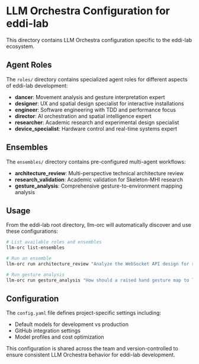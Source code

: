 # LLM Orchestra Configuration for eddi-lab

This directory contains LLM Orchestra configuration specific to the eddi-lab ecosystem.

## Agent Roles

The `roles/` directory contains specialized agent roles for different aspects of eddi-lab development:

- **dancer**: Movement analysis and gesture interpretation expert
- **designer**: UX and spatial design specialist for interactive installations  
- **engineer**: Software engineering with TDD and performance focus
- **director**: AI orchestration and spatial intelligence expert
- **researcher**: Academic research and experimental design specialist
- **device_specialist**: Hardware control and real-time systems expert

## Ensembles

The `ensembles/` directory contains pre-configured multi-agent workflows:

- **architecture_review**: Multi-perspective technical architecture review
- **research_validation**: Academic validation for Skeleton-MHI research
- **gesture_analysis**: Comprehensive gesture-to-environment mapping analysis

## Usage

From the eddi-lab root directory, llm-orc will automatically discover and use these configurations:

```bash
# List available roles and ensembles
llm-orc list-ensembles

# Run an ensemble
llm-orc run architecture_review "Analyze the WebSocket API design for real-time pose data streaming"

# Run gesture analysis
llm-orc run gesture_analysis "How should a raised hand gesture map to lighting in a performance space?"
```

## Configuration

The `config.yaml` file defines project-specific settings including:
- Default models for development vs production
- GitHub integration settings
- Model profiles and cost optimization

This configuration is shared across the team and version-controlled to ensure consistent LLM Orchestra behavior for eddi-lab development.